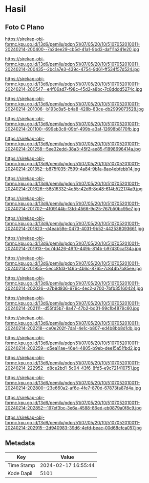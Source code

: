 # Hasil

## Foto C Plano

https://sirekap-obj-formc.kpu.go.id/13d6/pemilu/pdpr/51/07/05/20/10/5107052010011-20240214-200400--7a2dee29-cb5d-41a1-9bd3-daf11a241e20.jpg

https://sirekap-obj-formc.kpu.go.id/13d6/pemilu/pdpr/51/07/05/20/10/5107052010011-20240214-200435--2bc1a7e3-439c-4754-9d61-ff534f57d524.jpg

https://sirekap-obj-formc.kpu.go.id/13d6/pemilu/pdpr/51/07/05/20/10/5107052010011-20240214-200547--e4f06ad7-f98c-45d2-a8bc-7c8dddd5274c.jpg

https://sirekap-obj-formc.kpu.go.id/13d6/pemilu/pdpr/51/07/05/20/10/5107052010011-20240214-201006--b193c8a5-b4a8-428b-83ce-db2999073528.jpg

https://sirekap-obj-formc.kpu.go.id/13d6/pemilu/pdpr/51/07/05/20/10/5107052010011-20240214-201100--699eb3c8-09bf-499b-a3af-12698b8170fb.jpg

https://sirekap-obj-formc.kpu.go.id/13d6/pemilu/pdpr/51/07/05/20/10/5107052010011-20240214-201258--5ee32edd-38a3-45f2-ae85-f1898696414a.jpg

https://sirekap-obj-formc.kpu.go.id/13d6/pemilu/pdpr/51/07/05/20/10/5107052010011-20240214-201352--b875f035-7599-4a84-9b1a-8ae4ebfebb14.jpg

https://sirekap-obj-formc.kpu.go.id/13d6/pemilu/pdpr/51/07/05/20/10/5107052010011-20240214-201626--58516332-4d55-42d6-8d48-614b522174a9.jpg

https://sirekap-obj-formc.kpu.go.id/13d6/pemilu/pdpr/51/07/05/20/10/5107052010011-20240214-201702--4f09144b-f3fd-4566-9d25-767b50bc95e7.jpg

https://sirekap-obj-formc.kpu.go.id/13d6/pemilu/pdpr/51/07/05/20/10/5107052010011-20240214-201823--d4eab59e-0473-4031-9b52-442538093661.jpg

https://sirekap-obj-formc.kpu.go.id/13d6/pemilu/pdpr/51/07/05/20/10/5107052010011-20240214-201913--bc74d426-49f0-449b-814b-b97430caf34a.jpg

https://sirekap-obj-formc.kpu.go.id/13d6/pemilu/pdpr/51/07/05/20/10/5107052010011-20240214-201955--5ecc8fd3-146b-4b6c-8765-7c844b7b85ee.jpg

https://sirekap-obj-formc.kpu.go.id/13d6/pemilu/pdpr/51/07/05/20/10/5107052010011-20240214-202026--a7b9d936-979c-4ec2-a700-7bfb35160424.jpg

https://sirekap-obj-formc.kpu.go.id/13d6/pemilu/pdpr/51/07/05/20/10/5107052010011-20240214-202111--d55fd5b7-8a47-47b2-bd31-99c1b4879c60.jpg

https://sirekap-obj-formc.kpu.go.id/13d6/pemilu/pdpr/51/07/05/20/10/5107052010011-20240214-202218--ce0e202f-7da1-4e1c-b807-ed4b8bb8d1db.jpg

https://sirekap-obj-formc.kpu.go.id/13d6/pemilu/pdpr/51/07/05/20/10/5107052010011-20240214-202259--d5ea11ae-46e4-4805-b9eb-dee15a51fbd2.jpg

https://sirekap-obj-formc.kpu.go.id/13d6/pemilu/pdpr/51/07/05/20/10/5107052010011-20240214-222952--d8ce2bd1-5c04-43f6-8fd5-e9c721410751.jpg

https://sirekap-obj-formc.kpu.go.id/13d6/pemilu/pdpr/51/07/05/20/10/5107052010011-20240214-202800--23e660a2-af6e-4fe7-870d-67873fa87d4a.jpg

https://sirekap-obj-formc.kpu.go.id/13d6/pemilu/pdpr/51/07/05/20/10/5107052010011-20240214-202852--197ef3bc-3e6a-4588-86ed-eb0879a0f8c9.jpg

https://sirekap-obj-formc.kpu.go.id/13d6/pemilu/pdpr/51/07/05/20/10/5107052010011-20240214-202915--2d940983-39d6-4efd-beac-00d68cfca057.jpg


## Metadata

| Key        | Value               |
| ---------- | ------------------- |
| Time Stamp | 2024-02-17 16:55:44 |
| Kode Dapil | 5101                |



